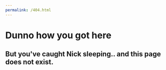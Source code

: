 ```yaml
---
permalink: /404.html
---
```


# Dunno how you got here
## But you've caught Nick sleeping.. and this page does not exist. 
